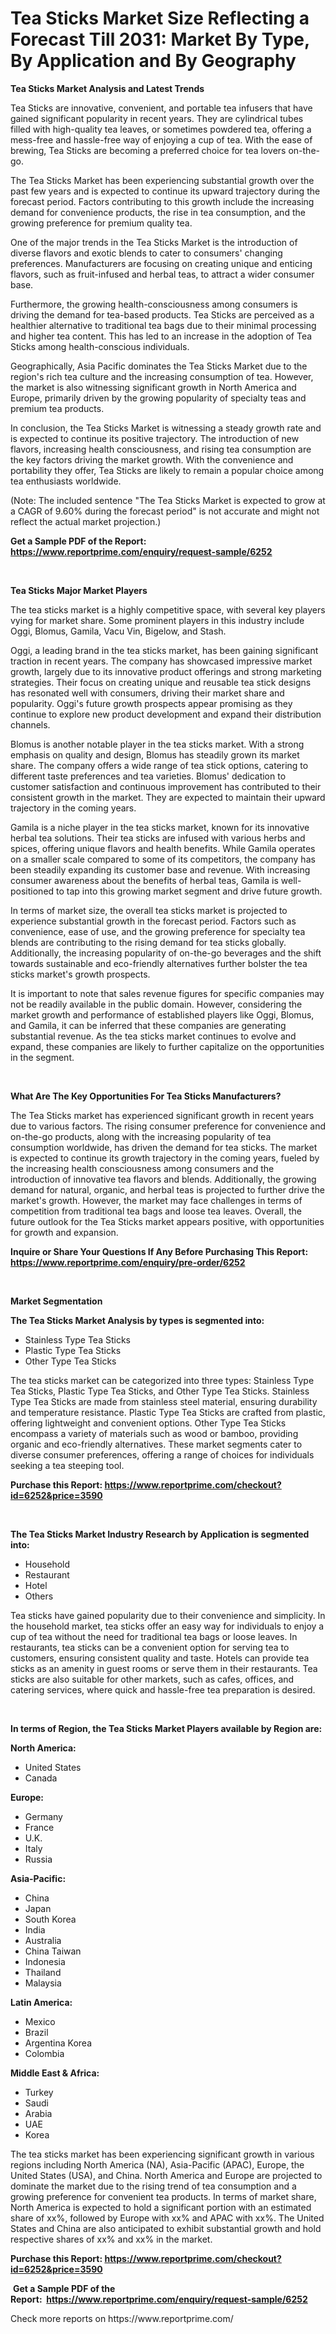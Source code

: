 <p><h1>Tea Sticks Market Size Reflecting a Forecast Till 2031: Market By Type, By Application and By Geography</h1></p><p><strong>Tea Sticks Market Analysis and Latest Trends</strong></p>
<p><p>Tea Sticks are innovative, convenient, and portable tea infusers that have gained significant popularity in recent years. They are cylindrical tubes filled with high-quality tea leaves, or sometimes powdered tea, offering a mess-free and hassle-free way of enjoying a cup of tea. With the ease of brewing, Tea Sticks are becoming a preferred choice for tea lovers on-the-go.</p><p>The Tea Sticks Market has been experiencing substantial growth over the past few years and is expected to continue its upward trajectory during the forecast period. Factors contributing to this growth include the increasing demand for convenience products, the rise in tea consumption, and the growing preference for premium quality tea.</p><p>One of the major trends in the Tea Sticks Market is the introduction of diverse flavors and exotic blends to cater to consumers' changing preferences. Manufacturers are focusing on creating unique and enticing flavors, such as fruit-infused and herbal teas, to attract a wider consumer base.</p><p>Furthermore, the growing health-consciousness among consumers is driving the demand for tea-based products. Tea Sticks are perceived as a healthier alternative to traditional tea bags due to their minimal processing and higher tea content. This has led to an increase in the adoption of Tea Sticks among health-conscious individuals.</p><p>Geographically, Asia Pacific dominates the Tea Sticks Market due to the region's rich tea culture and the increasing consumption of tea. However, the market is also witnessing significant growth in North America and Europe, primarily driven by the growing popularity of specialty teas and premium tea products.</p><p>In conclusion, the Tea Sticks Market is witnessing a steady growth rate and is expected to continue its positive trajectory. The introduction of new flavors, increasing health consciousness, and rising tea consumption are the key factors driving the market growth. With the convenience and portability they offer, Tea Sticks are likely to remain a popular choice among tea enthusiasts worldwide.</p><p>(Note: The included sentence "The Tea Sticks Market is expected to grow at a CAGR of 9.60% during the forecast period" is not accurate and might not reflect the actual market projection.)</p></p>
<p><strong>Get a Sample PDF of the Report:&nbsp; <a href="https://www.reportprime.com/enquiry/request-sample/6252">https://www.reportprime.com/enquiry/request-sample/6252</a></strong></p>
<p>&nbsp;</p>
<p><strong>Tea Sticks Major Market Players</strong></p>
<p><p>The tea sticks market is a highly competitive space, with several key players vying for market share. Some prominent players in this industry include Oggi, Blomus, Gamila, Vacu Vin, Bigelow, and Stash.</p><p>Oggi, a leading brand in the tea sticks market, has been gaining significant traction in recent years. The company has showcased impressive market growth, largely due to its innovative product offerings and strong marketing strategies. Their focus on creating unique and reusable tea stick designs has resonated well with consumers, driving their market share and popularity. Oggi's future growth prospects appear promising as they continue to explore new product development and expand their distribution channels.</p><p>Blomus is another notable player in the tea sticks market. With a strong emphasis on quality and design, Blomus has steadily grown its market share. The company offers a wide range of tea stick options, catering to different taste preferences and tea varieties. Blomus' dedication to customer satisfaction and continuous improvement has contributed to their consistent growth in the market. They are expected to maintain their upward trajectory in the coming years.</p><p>Gamila is a niche player in the tea sticks market, known for its innovative herbal tea solutions. Their tea sticks are infused with various herbs and spices, offering unique flavors and health benefits. While Gamila operates on a smaller scale compared to some of its competitors, the company has been steadily expanding its customer base and revenue. With increasing consumer awareness about the benefits of herbal teas, Gamila is well-positioned to tap into this growing market segment and drive future growth.</p><p>In terms of market size, the overall tea sticks market is projected to experience substantial growth in the forecast period. Factors such as convenience, ease of use, and the growing preference for specialty tea blends are contributing to the rising demand for tea sticks globally. Additionally, the increasing popularity of on-the-go beverages and the shift towards sustainable and eco-friendly alternatives further bolster the tea sticks market's growth prospects.</p><p>It is important to note that sales revenue figures for specific companies may not be readily available in the public domain. However, considering the market growth and performance of established players like Oggi, Blomus, and Gamila, it can be inferred that these companies are generating substantial revenue. As the tea sticks market continues to evolve and expand, these companies are likely to further capitalize on the opportunities in the segment.</p></p>
<p>&nbsp;</p>
<p><strong>What Are The Key Opportunities For Tea Sticks Manufacturers?</strong></p>
<p><p>The Tea Sticks market has experienced significant growth in recent years due to various factors. The rising consumer preference for convenience and on-the-go products, along with the increasing popularity of tea consumption worldwide, has driven the demand for tea sticks. The market is expected to continue its growth trajectory in the coming years, fueled by the increasing health consciousness among consumers and the introduction of innovative tea flavors and blends. Additionally, the growing demand for natural, organic, and herbal teas is projected to further drive the market's growth. However, the market may face challenges in terms of competition from traditional tea bags and loose tea leaves. Overall, the future outlook for the Tea Sticks market appears positive, with opportunities for growth and expansion.</p></p>
<p><strong>Inquire or Share Your Questions If Any Before Purchasing This Report: <a href="https://www.reportprime.com/enquiry/pre-order/6252">https://www.reportprime.com/enquiry/pre-order/6252</a></strong></p>
<p>&nbsp;</p>
<p><strong>Market Segmentation</strong></p>
<p><strong>The Tea Sticks Market Analysis by types is segmented into:</strong></p>
<p><ul><li>Stainless Type Tea Sticks</li><li>Plastic Type Tea Sticks</li><li>Other Type Tea Sticks</li></ul></p>
<p><p>The tea sticks market can be categorized into three types: Stainless Type Tea Sticks, Plastic Type Tea Sticks, and Other Type Tea Sticks. Stainless Type Tea Sticks are made from stainless steel material, ensuring durability and temperature resistance. Plastic Type Tea Sticks are crafted from plastic, offering lightweight and convenient options. Other Type Tea Sticks encompass a variety of materials such as wood or bamboo, providing organic and eco-friendly alternatives. These market segments cater to diverse consumer preferences, offering a range of choices for individuals seeking a tea steeping tool.</p></p>
<p><strong>Purchase this Report:&nbsp;<a href="https://www.reportprime.com/checkout?id=6252&price=3590">https://www.reportprime.com/checkout?id=6252&price=3590</a></strong></p>
<p>&nbsp;</p>
<p><strong>The Tea Sticks Market Industry Research by Application is segmented into:</strong></p>
<p><ul><li>Household</li><li>Restaurant</li><li>Hotel</li><li>Others</li></ul></p>
<p><p>Tea sticks have gained popularity due to their convenience and simplicity. In the household market, tea sticks offer an easy way for individuals to enjoy a cup of tea without the need for traditional tea bags or loose leaves. In restaurants, tea sticks can be a convenient option for serving tea to customers, ensuring consistent quality and taste. Hotels can provide tea sticks as an amenity in guest rooms or serve them in their restaurants. Tea sticks are also suitable for other markets, such as cafes, offices, and catering services, where quick and hassle-free tea preparation is desired.</p></p>
<p>&nbsp;</p>
<p><strong>In terms of Region, the Tea Sticks Market Players available by Region are:</strong></p>
<p>
    <p> <strong> North America: </strong>
        <ul>
            <li>United States</li>
            <li>Canada</li>
        </ul>
        </p> 
    <p> <strong> Europe: </strong>
        <ul>
            <li>Germany</li>
            <li>France</li>
            <li>U.K.</li>
            <li>Italy</li>
            <li>Russia</li>
        </ul>
        </p> 
    <p> <strong> Asia-Pacific: </strong>
        <ul>
            <li>China</li>
            <li>Japan</li>
            <li>South Korea</li>
            <li>India</li>
            <li>Australia</li>
            <li>China Taiwan</li>
            <li>Indonesia</li>
            <li>Thailand</li>
            <li>Malaysia</li>
        </ul>
        </p> 
    <p> <strong> Latin America: </strong>
        <ul>
            <li>Mexico</li>
            <li>Brazil</li>
            <li>Argentina Korea</li>
            <li>Colombia</li>
        </ul>
        </p> 
    <p> <strong> Middle East & Africa: </strong>
        <ul>
            <li>Turkey</li>
            <li>Saudi</li>
            <li>Arabia</li>
            <li>UAE</li>
            <li>Korea</li>
        </ul>
    </p>
    </p>
<p><p>The tea sticks market has been experiencing significant growth in various regions including North America (NA), Asia-Pacific (APAC), Europe, the United States (USA), and China. North America and Europe are projected to dominate the market due to the rising trend of tea consumption and a growing preference for convenient tea products. In terms of market share, North America is expected to hold a significant portion with an estimated share of xx%, followed by Europe with xx% and APAC with xx%. The United States and China are also anticipated to exhibit substantial growth and hold respective shares of xx% and xx% in the market.</p></p>
<p><strong>Purchase this Report: <a href="https://www.reportprime.com/checkout?id=6252&price=3590">https://www.reportprime.com/checkout?id=6252&price=3590</a></strong></p>
<p>&nbsp;<strong>Get a Sample PDF of the Report:&nbsp;&nbsp;<a href="https://www.reportprime.com/enquiry/request-sample/6252">https://www.reportprime.com/enquiry/request-sample/6252</a></strong></p>
<p><strong></strong></p>
<p>Check more reports on https://www.reportprime.com/</p>